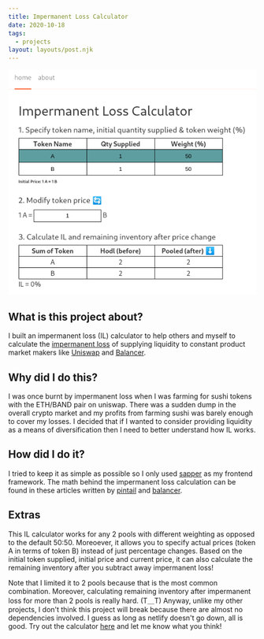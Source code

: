 ```yaml
---
title: Impermanent Loss Calculator
date: 2020-10-18
tags:
  - projects
layout: layouts/post.njk
---
```


![User interface of my impermanent loss calculator app](/img/impermanent-loss-calculator.png)

## What is this project about?

I built an impermanent loss (IL) calculator to help others and myself to calculate the [impermanent loss](https://finematics.com/impermanent-loss-explained/) of supplying liquidity to constant product market makers like [Uniswap](https://uniswap.org/) and [Balancer](https://balancer.finance/).

## Why did I do this?

I was once burnt by impermanent loss when I was farming for sushi tokens with the ETH/BAND pair on uniswap. There was a sudden dump in the overall crypto market and my profits from farming sushi was barely enough to cover my losses. I decided that if I wanted to consider providing liquidity as a means of diversification then I need to better understand how IL works.

## How did I do it?

I tried to keep it as simple as possible so I only used [sapper](https://sapper.svelte.dev/) as my frontend framework. The math behind the impermanent loss calculation can be found in these articles written by [pintail](https://pintail.medium.com/uniswap-a-good-deal-for-liquidity-providers-104c0b6816f2) and [balancer](https://medium.com/balancer-protocol/calculating-value-impermanent-loss-and-slippage-for-balancer-pools-4371a21f1a86).

## Extras

This IL calculator works for any 2 pools with different weighting as opposed to the default 50:50. Moreoever, it allows you to specify actual prices (token A in terms of token B) instead of just percentage changes. Based on the initial token supplied, initial price and current price, it can also calculate the remaining inventory after you subtract away impermanent loss!

Note that I limited it to 2 pools because that is the most common combination. Moreover, calculating remaining inventory after impermanent loss for more than 2 pools is really hard. (T＿T) Anyway, unlike my other projects, I don't think this project will break because there are almost no dependencies involved. I guess as long as netlify doesn't go down, all is good. Try out the calculator [here](https://impermanent-loss-calculator.netlify.app/) and let me know what you think!
